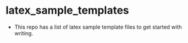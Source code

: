 # latex_sample_templates

- This repo has a list of latex sample template files to get started with writing.
